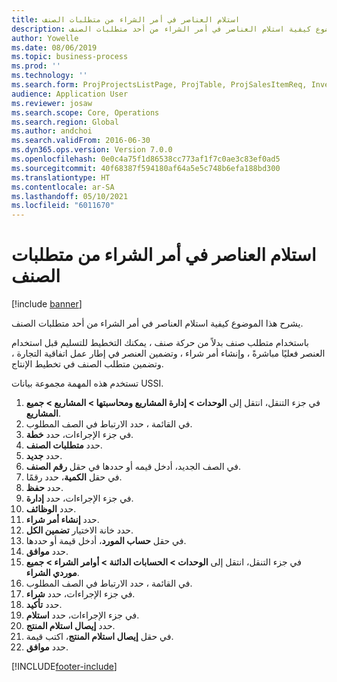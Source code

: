 ```yaml
---
title: استلام العناصر في أمر الشراء من متطلبات الصنف
description: يشرح هذا الموضوع كيفية استلام العناصر في أمر الشراء من أحد متطلبات الصنف.
author: Yowelle
ms.date: 08/06/2019
ms.topic: business-process
ms.prod: ''
ms.technology: ''
ms.search.form: ProjProjectsListPage, ProjTable, ProjSalesItemReq, InventItemIdLookupSimple, PurchCreateFromSalesOrder, VendAccountItemLookup, PurchTable, PurchEditLines
audience: Application User
ms.reviewer: josaw
ms.search.scope: Core, Operations
ms.search.region: Global
ms.author: andchoi
ms.search.validFrom: 2016-06-30
ms.dyn365.ops.version: Version 7.0.0
ms.openlocfilehash: 0e0c4a75f1d86538cc773af1f7c0ae3c83ef0ad5
ms.sourcegitcommit: 40f68387f594180af64a5e5c748b6efa188bd300
ms.translationtype: HT
ms.contentlocale: ar-SA
ms.lasthandoff: 05/10/2021
ms.locfileid: "6011670"
---
```

# <a name="receive-items-on-purchase-order-from-item-requirement"></a>استلام العناصر في أمر الشراء من متطلبات الصنف

[!include [banner](../../includes/banner.md)]

يشرح هذا الموضوع كيفية استلام العناصر في أمر الشراء من أحد متطلبات الصنف.

باستخدام متطلب صنف بدلاً من حركة صنف ، يمكنك التخطيط للتسليم قبل استخدام العنصر فعليًا مباشرةً ، وإنشاء أمر شراء ، وتضمين العنصر في إطار عمل اتفاقية التجارة ، وتضمين متطلب الصنف في تخطيط الإنتاج. 

تستخدم هذه المهمة مجموعة بيانات USSI.

1. في جزء التنقل، انتقل إلى **الوحدات > إدارة المشاريع ومحاسبتها > المشاريع > جميع المشاريع**.
2. في القائمة ، حدد الارتباط في الصف المطلوب.
3. في جزء الإجراءات، حدد **خطة**.
4. حدد **متطلبات الصنف**.
5. حدد **جديد**.
6. في الصف الجديد، أدخل قيمه أو حددها في حقل **رقم الصنف**.
7. في حقل **الكمية**، حدد رقمًا.
8. حدد **حفظ**.
9. في جزء الإجراءات، حدد **إدارة**.
10. حدد **الوظائف**.
11. حدد **إنشاء أمر شراء**.
12. حدد خانة الاختيار **تضمين الكل**.
13. في حقل **حساب المورد**، أدخل قيمة أو حددها.
14. حدد **موافق**.
15. في جزء التنقل، انتقل إلى **الوحدات > الحسابات الدائنة > أوامر الشراء > جميع موردي الشراء**.
16. في القائمة ، حدد الارتباط في الصف المطلوب.
17. في جزء الإجراءات، حدد **شراء**.
18. حدد **تأكيد**.
19. في جزء الإجراءات، حدد **استلام**.
20. حدد **إيصال استلام المنتج**.
21. في حقل **إيصال استلام المنتج**، اكتب قيمة.
22. حدد **موافق**.



[!INCLUDE[footer-include](../../includes/footer-banner.md)]